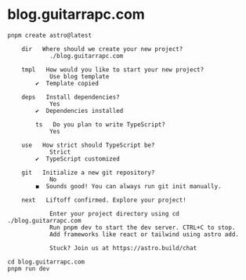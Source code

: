 # blog.guitarrapc.com

```
pnpm create astro@latest
```

        dir   Where should we create your new project?
                ./blog.guitarrapc.com

        tmpl   How would you like to start your new project?
                Use blog template
            ✔  Template copied

        deps   Install dependencies?
                Yes
            ✔  Dependencies installed

            ts   Do you plan to write TypeScript?
                Yes

        use   How strict should TypeScript be?
                Strict
            ✔  TypeScript customized

        git   Initialize a new git repository?
                No
            ◼  Sounds good! You can always run git init manually.

        next   Liftoff confirmed. Explore your project!

                Enter your project directory using cd ./blog.guitarrapc.com
                Run pnpm dev to start the dev server. CTRL+C to stop.
                Add frameworks like react or tailwind using astro add.

                Stuck? Join us at https://astro.build/chat

```
cd blog.guitarrapc.com
pnpm run dev
```
